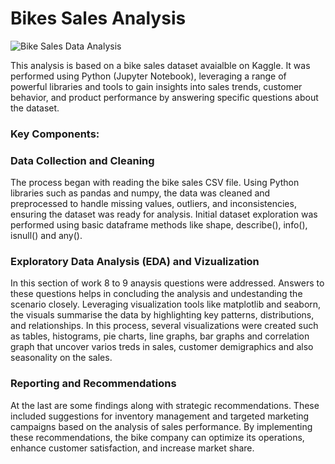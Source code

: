 # Bikes Sales Analysis


![Bike Sales Data Analysis](https://github.com/aarushi50/Portfolio-Projects/assets/35843318/5c65a772-7f6d-4517-a0d3-e62392b397de)


This analysis is based on a bike sales dataset avaialble on Kaggle. It was performed using Python (Jupyter Notebook), leveraging a range of powerful libraries and tools to gain insights into sales trends, customer behavior, and product performance by answering specific questions about the dataset.

### Key Components:

### Data Collection and Cleaning
The process began with reading the bike sales CSV file. Using Python libraries such as pandas and numpy, the data was cleaned and preprocessed to handle missing values, outliers, and inconsistencies, ensuring the dataset was ready for analysis. Initial dataset exploration was performed using basic dataframe methods like shape, describe(), info(), isnull() and any(). 


### Exploratory Data Analysis (EDA) and Vizualization
In this section of work 8 to 9 anaysis questions were addressed. Answers to these questions helps in concluding the analysis and undestanding the scenario closely. Leveraging visualization tools like matplotlib and seaborn, the visuals summarise the data by highlighting key patterns, distributions, and relationships. In this process, several visualizations were created such as tables, histograms, pie charts, line graphs, bar graphs and correlation graph that uncover varios treds in sales, customer demigraphics and also seasonality on the sales.


### Reporting and Recommendations
At the last are some findings along with strategic recommendations. These included suggestions for inventory management and targeted marketing campaigns based on the analysis of sales performance. By implementing these recommendations, the bike company can optimize its operations, enhance customer satisfaction, and increase market share.
